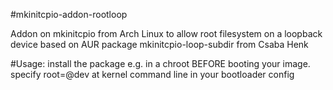 #mkinitcpio-addon-rootloop

Addon on mkinitcpio from Arch Linux to allow root filesystem on a loopback device
based on AUR package mkinitcpio-loop-subdir from Csaba Henk

#Usage:
install the package e.g. in a chroot BEFORE booting your image. 
specify root=<filename>@dev at kernel command line in your bootloader config
